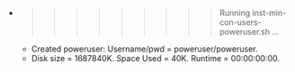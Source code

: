 * >>>>>>>>> Running inst-min-con-users-poweruser.sh ...
  * Created poweruser: Username/pwd = poweruser/poweruser.
  * Disk size = 1687840K. Space Used = 40K. Runtime = 00:00:00:00.
